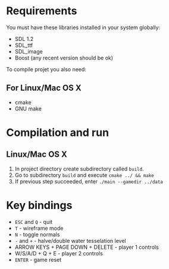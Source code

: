 Requirements
============

You must have these libraries installed in your system globally:

* SDL 1.2
* SDL_ttf
* SDL_image
* Boost (any recent version should be ok)

To compile projet you also need:

For Linux/Mac OS X
------------------

* cmake
* GNU make


Compilation and run
===================


Linux/Mac OS X
--------------

1. In project directory create subdirectory called `build`.
1. Go to subdirectory `build` and execute `cmake ../ && make`
1. If previous step succeeded, enter `./main --gamedir ../data`

Key bindings
============
* `ESC` and `Q` - quit
* `T` - wireframe mode
* `N` - toggle normals
* `-` and `+` - halve/double water tesselation level
* ARROW KEYS + PAGE DOWN + DELETE - player 1 controls
* W/S/A/D + Q + E - player 2 controls
* `ENTER` - game reset
